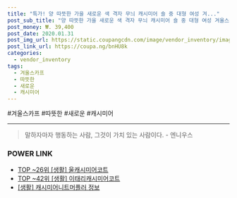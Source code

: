 ```yaml
--- 
title: "특가! 양 따뜻한 가을 새로운 색 격자 무늬 캐시미어 숄 중 대형 여성 겨..." 
post_sub_title: "양 따뜻한 가을 새로운 색 격자 무늬 캐시미어 숄 중 대형 여성 겨울스카프" 
post_money: ₩. 39,400 
post_date: 2020.01.31 
post_img_url: https://static.coupangcdn.com/image/vendor_inventory/images/2017/10/26/10/4/6f57771d-8730-491a-b698-2d4665e0d386.jpg 
post_link_url: https://coupa.ng/bnHU8k 
categories: 
  - vendor_inventory 
tags: 
  - 겨울스카프 
  - 따뜻한 
  - 새로운 
  - 캐시미어 
--- 
```

  #겨울스카프 #따뜻한 #새로운 #캐시미어 
<hr> 

> 말하자마자 행동하는 사람, 그것이 가치 있는 사람이다. - 엔니우스 


### POWER LINK

* <a href="https://blog.naver.com/fasyy4321/221782380706" target="_blank"> TOP ~26위 [생활] 울캐시미어코트</a>
* <a href="https://blog.naver.com/fasyy4321/221783962576" target="_blank"> TOP ~42위 [생활] 이태리캐시미어코트</a>
* <a href="https://blog.naver.com/sakai111/221766285207" target="_blank"> [생활] 캐시미어니트머플러 정보 </a>
